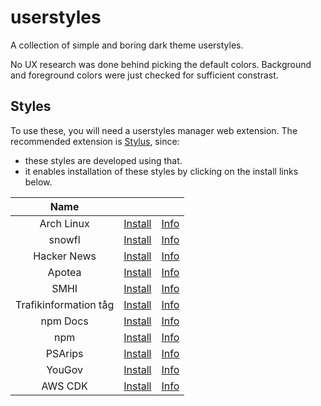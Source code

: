 # userstyles

A collection of simple and boring dark theme userstyles.

No UX research was done behind picking the default colors. Background and
foreground colors were just checked for sufficient constrast.

## Styles

To use these, you will need a userstyles manager web extension. The recommended
extension is [Stylus](https://github.com/openstyles/stylus), since:

- these styles are developed using that.
- it enables installation of these styles by clicking on the install links
  below.

|         Name          |                                                                                                                   |                               |
| :-------------------: | :---------------------------------------------------------------------------------------------------------------: | :---------------------------: |
|      Arch Linux       |             [Install](https://github.com/aruncveli/userstyles/raw/main/archlinux/archlinux.user.styl)             |       [Info](archlinux)       |
|        snowfl         |                [Install](https://github.com/aruncveli/userstyles/raw/main/snowfl/snowfl.user.styl)                |        [Info](snowfl)         |
|      Hacker News      |            [Install](https://github.com/aruncveli/userstyles/raw/main/hackernews/hackernews.user.styl)            |      [Info](hackernews)       |
|        Apotea         |                [Install](https://github.com/aruncveli/userstyles/raw/main/apotea/apotea.user.styl)                |        [Info](apotea)         |
|         SMHI          |                  [Install](https://github.com/aruncveli/userstyles/raw/main/smhi/smhi.user.styl)                  |         [Info](smhi)          |
| Trafikinformation tåg | [Install](https://github.com/aruncveli/userstyles/raw/main/trafikinformation-tåg/trafikinformation-tåg.user.styl) | [Info](trafikinformation-tåg) |
|       npm Docs        |              [Install](https://github.com/aruncveli/userstyles/raw/main/npm-docs/npm-docs.user.styl)              |       [Info](npm-docs)        |
|          npm          |                   [Install](https://github.com/aruncveli/userstyles/raw/main/npm/npm.user.styl)                   |          [Info](npm)          |
|        PSArips        |               [Install](https://github.com/aruncveli/userstyles/raw/main/psarips/psarips.user.styl)               |        [Info](psarips)        |
|        YouGov         |                [Install](https://github.com/aruncveli/userstyles/raw/main/yougov/yougov.user.styl)                |        [Info](yougov)         |
|        AWS CDK        |               [Install](https://github.com/aruncveli/userstyles/raw/main/aws-cdk/aws-cdk.user.styl)               |        [Info](aws-cdk)        |
